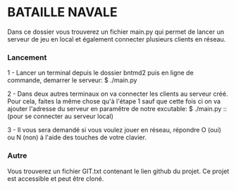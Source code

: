 # BATAILLE NAVALE

Dans ce dossier vous trouverez un fichier main.py qui permet de lancer un serveur de jeu en local et également connecter plusieurs clients en réseau.


### Lancement

1 - Lancer un terminal depuis le dossier bntmd2 puis en ligne de commande, demarrer le serveur:
	$ ./main.py

2 - Dans deux autres terminaux on va connecter les clients au serveur créé. Pour cela, faites la même chose qu'à l'étape 1 sauf que cette fois ci on va ajouter l'adresse du serveur en paramêtre de notre excutable:
	$ ./main.py :: (pour se connecter au serveur local)

3 - Il vous sera demandé si vous voulez jouer en réseau, répondre O (oui) ou N (non) à l'aide des touches de votre clavier.


### Autre

Vous trouverez un fichier GIT.txt contenant le lien github du projet. Ce projet est accessible et peut être cloné.
